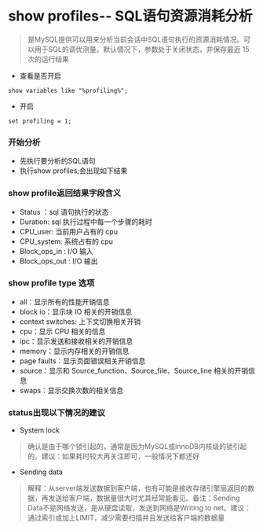 # show profiles-- SQL语句资源消耗分析
> 是MySQL提供可以用来分析当前会话中SQL语句执行的资源消耗情况。可以用于SQL的调优测量。默认情况下，参数处于关闭状态，并保存最近 15 次的运行结果

* 查看是否开启

```
show variables like "%profiling%";

```

* 开启

```
set profiling = 1;

```

### 开始分析
* 先执行要分析的SQL语句
* 执行show profiles;会出现如下结果

### show profile返回结果字段含义

* Status ：sql 语句执行的状态
* Duration: sql 执行过程中每一个步骤的耗时
* CPU_user: 当前用户占有的 cpu
* CPU_system: 系统占有的 cpu
* Block_ops_in : I/O 输入
* Block_ops_out : I/O 输出

### show profile type 选项

* all：显示所有的性能开销信息
* block io：显示块 IO 相关的开销信息
* context switches: 上下文切换相关开销
* cpu：显示 CPU 相关的信息
* ipc：显示发送和接收相关的开销信息
* memory：显示内存相关的开销信息
* page faults：显示页面错误相关开销信息
* source：显示和 Source_function、Source_file、Source_line 相关的开销信息
* swaps：显示交换次数的相关信息

### status出现以下情况的建议

* System lock
> 确认是由于哪个锁引起的，通常是因为MySQL或InnoDB内核级的锁引起的。建议：如果耗时较大再关注即可，一般情况下都还好

* Sending data
> 解释：从server端发送数据到客户端，也有可能是接收存储引擎层返回的数据，再发送给客户端，数据量很大时尤其经常能看见。备注：Sending Data不是网络发送，是从硬盘读取，发送到网络是Writing to net。建议：通过索引或加上LIMIT，减少需要扫描并且发送给客户端的数据量
